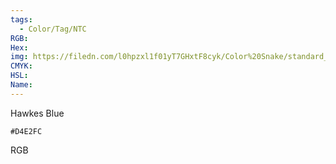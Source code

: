 ```yaml
---
tags:
  - Color/Tag/NTC
RGB:
Hex:
img: https://filedn.com/l0hpzxl1f01yT7GHxtF8cyk/Color%20Snake/standard_csv_to_svg//D4E2FC.svg
CMYK:
HSL:
Name:
---
```

Hawkes Blue
```palette
#D4E2FC
```
RGB
